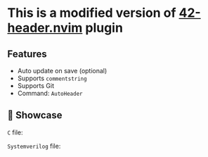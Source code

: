 # This is a modified version of [42-header.nvim](https://github.com/Diogo-ss/42-header.nvim.git) plugin

## Features

- Auto update on save (optional)
- Supports `commentstring`
- Supports Git
- Command: `AutoHeader`

## 🚀 Showcase

`C` file:

`Systemverilog` file:
